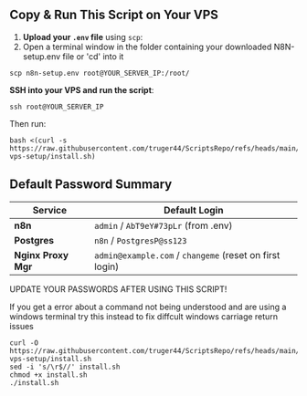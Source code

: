 
## Copy & Run This Script on Your VPS

1. **Upload your `.env` file** using `scp`:
2. Open a terminal window in the folder containing your downloaded N8N-setup.env file or 'cd' into it
```
scp n8n-setup.env root@YOUR_SERVER_IP:/root/

```


**SSH into your VPS and run the script**:

```
ssh root@YOUR_SERVER_IP

```

Then run: 
```
bash <(curl -s https://raw.githubusercontent.com/truger44/ScriptsRepo/refs/heads/main/N8N_docker_nginx/n8n-vps-setup/install.sh)

```



## Default Password Summary

|Service|Default Login|
|---|---|
|**n8n**|`admin` / `AbT9eY#73pLr` (from .env)|
|**Postgres**|`n8n` / `PostgresP@ss123`|
|**Nginx Proxy Mgr**|`admin@example.com` / `changeme` (reset on first login)|
UPDATE  YOUR PASSWORDS AFTER USING THIS SCRIPT!


If you get a error about a command not being understood and are using a windows terminal try this instead to fix diffcult windows carriage return issues
```
curl -O https://raw.githubusercontent.com/truger44/ScriptsRepo/refs/heads/main/N8N_docker_nginx/n8n-vps-setup/install.sh
sed -i 's/\r$//' install.sh
chmod +x install.sh
./install.sh

```
